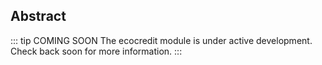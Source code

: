 ## Abstract

::: tip COMING SOON
The ecocredit module is under active development. Check back soon for more information.
:::

<!-- The following documents specify the ecocredit module.

## Contents

1. **[Concepts](01_concepts.md)**
2. **[State](02_state.md)**
3. **[Msg Service](03_messages.md)**
4. **[Events](04_events.md)**
5. **[Client](05_client.md)** -->
